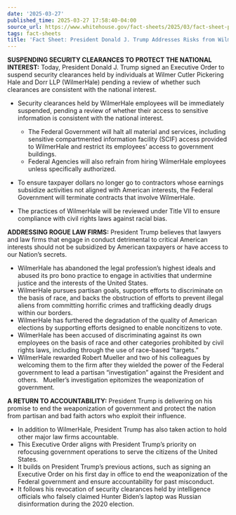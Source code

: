 ```yaml
---
date: '2025-03-27'
published_time: 2025-03-27 17:58:40-04:00
source_url: https://www.whitehouse.gov/fact-sheets/2025/03/fact-sheet-president-donald-j-trump-addresses-risks-from-wilmerhale/
tags: fact-sheets
title: 'Fact Sheet: President Donald J. Trump Addresses Risks from WilmerHale'
---
```

 
**SUSPENDING SECURITY CLEARANCES TO PROTECT THE NATIONAL INTEREST:**
Today, President Donald J. Trump signed an Executive Order to suspend
security clearances held by individuals at Wilmer Cutler Pickering Hale
and Dorr LLP (WilmerHale) pending a review of whether such clearances
are consistent with the national interest.

-   Security clearances held by WilmerHale employees will be immediately
    suspended, pending a review of whether their access to sensitive
    information is consistent with the national interest.
    -   The Federal Government will halt all material and services,
        including sensitive compartmented information facility (SCIF)
        access provided to WilmerHale and restrict its employees’ access
        to government buildings.

    <!-- -->

    -   Federal Agencies will also refrain from hiring WilmerHale
        employees unless specifically authorized.
-   To ensure taxpayer dollars no longer go to contractors whose
    earnings subsidize activities not aligned with American interests,
    the Federal Government will terminate contracts that involve
    WilmerHale.
-   The practices of WilmerHale will be reviewed under Title VII to
    ensure compliance with civil rights laws against racial bias.

**ADDRESSING ROGUE LAW FIRMS:** President Trump believes that lawyers
and law firms that engage in conduct detrimental to critical American
interests should not be subsidized by American taxpayers or have access
to our Nation’s secrets.

-   WilmerHale has abandoned the legal profession’s highest ideals and
    abused its pro bono practice to engage in activities that undermine
    justice and the interests of the United States.
-   WilmerHale pursues partisan goals, supports efforts to discriminate
    on the basis of race, and backs the obstruction of efforts to
    prevent illegal aliens from committing horrific crimes and
    trafficking deadly drugs within our borders.
-   WilmerHale has furthered the degradation of the quality of American
    elections by supporting efforts designed to enable noncitizens to
    vote.
-   WilmerHale has been accused of discriminating against its own
    employees on the basis of race and other categories prohibited by
    civil rights laws, including through the use of race-based
    “targets.”
-   WilmerHale rewarded Robert Mueller and two of his colleagues by
    welcoming them to the firm after they wielded the power of the
    Federal government to lead a partisan “investigation” against the
    President and others.   Mueller’s investigation epitomizes the
    weaponization of government.

**A RETURN TO ACCOUNTABILITY:** President Trump is delivering on his
promise to end the weaponization of government and protect the nation
from partisan and bad faith actors who exploit their influence. 

-   In addition to WilmerHale, President Trump has also taken action to
    hold other major law firms accountable.
-   This Executive Order aligns with President Trump’s priority on
    refocusing government operations to serve the citizens of the United
    States.
-   It builds on President Trump’s previous actions, such as signing an
    Executive Order on his first day in office to end the weaponization
    of the Federal government and ensure accountability for past
    misconduct.
-   It follows his revocation of security clearances held by
    intelligence officials who falsely claimed Hunter Biden’s laptop was
    Russian disinformation during the 2020 election.
